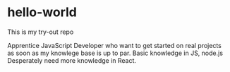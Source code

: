 # hello-world
This is my try-out repo

Apprentice JavaScript Developer who want to get started on real projects as soon as my knowlege base is up to par.
Basic knowledge in JS, node.js
Desperately need more knowledge in React.

